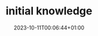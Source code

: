 ---
title: initial knowledge
date: 2023-10-11T00:06:44+01:00
draft: false
description: Hello
tags:
    - c#
    - New language
    - .Net
---